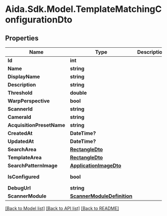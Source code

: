 # Aida.Sdk.Model.TemplateMatchingConfigurationDto

## Properties

Name | Type | Description | Notes
------------ | ------------- | ------------- | -------------
**Id** | **int** |  | [optional] 
**Name** | **string** |  | [optional] 
**DisplayName** | **string** |  | [optional] 
**Description** | **string** |  | [optional] 
**Threshold** | **double** |  | [optional] 
**WarpPerspective** | **bool** |  | [optional] 
**ScannerId** | **string** |  | [optional] 
**CameraId** | **string** |  | [optional] 
**AcquisitionPresetName** | **string** |  | [optional] 
**CreatedAt** | **DateTime?** |  | [optional] 
**UpdatedAt** | **DateTime?** |  | [optional] 
**SearchArea** | [**RectangleDto**](RectangleDto.md) |  | [optional] 
**TemplateArea** | [**RectangleDto**](RectangleDto.md) |  | [optional] 
**SearchPatternImage** | [**ApplicationImageDto**](ApplicationImageDto.md) |  | [optional] 
**IsConfigured** | **bool** |  | [optional] [readonly] 
**DebugUrl** | **string** |  | [optional] 
**ScannerModule** | [**ScannerModuleDefinition**](ScannerModuleDefinition.md) |  | [optional] 

[[Back to Model list]](../README.md#documentation-for-models) [[Back to API list]](../README.md#documentation-for-api-endpoints) [[Back to README]](../README.md)

